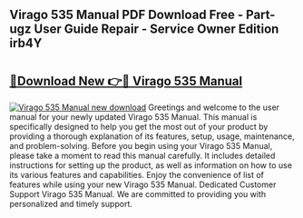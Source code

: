 ## Virago 535 Manual PDF Download Free - Part-ugz User Guide Repair - Service Owner Edition irb4Y

# <h2><a href="http://cf19366.oget.top/?id=Virago+535+Manual">🔗Download New 👉🔴 Virago 535 Manual</a></h2>

[![Virago 535 Manual new download](https://i.imgur.com/5g1atiW.png)](http://cf19366.oget.top/?id=Virago+535+Manual)
Greetings and welcome to the user manual for your newly updated Virago 535 Manual. This manual is specifically designed to help you get the most out of your product by providing a thorough explanation of its features, setup, usage, maintenance, and problem-solving. Before you begin using your Virago 535 Manual, please take a moment to read this manual carefully. It includes detailed instructions for setting up the product, as well as information on how to use its various features and capabilities. Enjoy the convenience of list of features while using your new Virago 535 Manual. Dedicated Customer Support Virago 535 Manual. We are committed to providing you with personalized and timely support.
